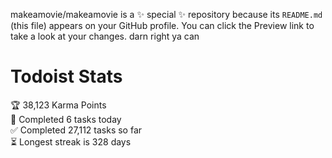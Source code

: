 makeamovie/makeamovie is a ✨ special ✨ repository because its `README.md` (this file) appears on your GitHub profile.
You can click the Preview link to take a look at your changes. darn right ya can

# Todoist Stats

<!-- TODO-IST:START -->
🏆  38,123 Karma Points           
🌸  Completed 6 tasks today           
✅  Completed 27,112 tasks so far           
⏳  Longest streak is 328 days
<!-- TODO-IST:END -->